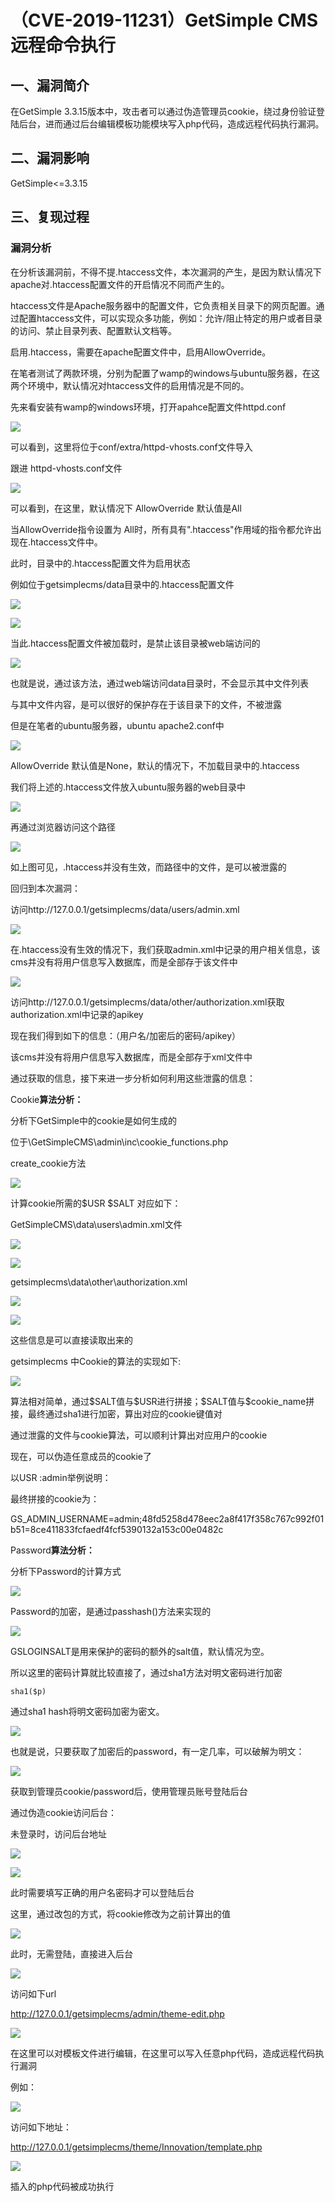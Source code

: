 （CVE-2019-11231）GetSimple CMS 远程命令执行
============================================

一、漏洞简介
------------

在GetSimple
3.3.15版本中，攻击者可以通过伪造管理员cookie，绕过身份验证登陆后台，进而通过后台编辑模板功能模块写入php代码，造成远程代码执行漏洞。

二、漏洞影响
------------

GetSimple\<=3.3.15

三、复现过程
------------

### 漏洞分析

在分析该漏洞前，不得不提.htaccess文件，本次漏洞的产生，是因为默认情况下apache对.htaccess配置文件的开启情况不同而产生的。

htaccess文件是Apache服务器中的配置文件，它负责相关目录下的网页配置。通过配置htaccess文件，可以实现众多功能，例如：允许/阻止特定的用户或者目录的访问、禁止目录列表、配置默认文档等。

启用.htaccess，需要在apache配置文件中，启用AllowOverride。

在笔者测试了两款环境，分别为配置了wamp的windows与ubuntu服务器，在这两个环境中，默认情况对htaccess文件的启用情况是不同的。

先来看安装有wamp的windows环境，打开apahce配置文件httpd.conf

![](resource/(CVE-2019-11231)GetSimpleCMS远程命令执行/media/rId25.png)

可以看到，这里将位于conf/extra/httpd-vhosts.conf文件导入

跟进 httpd-vhosts.conf文件

![](resource/(CVE-2019-11231)GetSimpleCMS远程命令执行/media/rId26.png)

可以看到，在这里，默认情况下 AllowOverride 默认值是All

当AllowOverride指令设置为
All时，所有具有".htaccess"作用域的指令都允许出现在.htaccess文件中。

此时，目录中的.htaccess配置文件为启用状态

例如位于getsimplecms/data目录中的.htaccess配置文件

![](resource/(CVE-2019-11231)GetSimpleCMS远程命令执行/media/rId27.png)

![](resource/(CVE-2019-11231)GetSimpleCMS远程命令执行/media/rId28.png)

当此.htaccess配置文件被加载时，是禁止该目录被web端访问的

![](resource/(CVE-2019-11231)GetSimpleCMS远程命令执行/media/rId29.png)

也就是说，通过该方法，通过web端访问data目录时，不会显示其中文件列表

与其中文件内容，是可以很好的保护存在于该目录下的文件，不被泄露

但是在笔者的ubuntu服务器，ubuntu apache2.conf中

![](resource/(CVE-2019-11231)GetSimpleCMS远程命令执行/media/rId30.png)

AllowOverride 默认值是None，默认的情况下，不加载目录中的.htaccess

我们将上述的.htaccess文件放入ubuntu服务器的web目录中

![](resource/(CVE-2019-11231)GetSimpleCMS远程命令执行/media/rId31.png)

再通过浏览器访问这个路径

![](resource/(CVE-2019-11231)GetSimpleCMS远程命令执行/media/rId32.png)

如上图可见，.htaccess并没有生效，而路径中的文件，是可以被泄露的

回归到本次漏洞：

访问http://127.0.0.1/getsimplecms/data/users/admin.xml

![](resource/(CVE-2019-11231)GetSimpleCMS远程命令执行/media/rId33.png)

在.htaccess没有生效的情况下，我们获取admin.xml中记录的用户相关信息，该cms并没有将用户信息写入数据库，而是全部存于该文件中

![](resource/(CVE-2019-11231)GetSimpleCMS远程命令执行/media/rId34.png)

访问http://127.0.0.1/getsimplecms/data/other/authorization.xml获取authorization.xml中记录的apikey

现在我们得到如下的信息：（用户名/加密后的密码/apikey）

该cms并没有将用户信息写入数据库，而是全部存于xml文件中

通过获取的信息，接下来进一步分析如何利用这些泄露的信息：

Cookie**算法分析：**

分析下GetSimple中的cookie是如何生成的

位于\\GetSimpleCMS\\admin\\inc\\cookie\_functions.php

create\_cookie方法

![](resource/(CVE-2019-11231)GetSimpleCMS远程命令执行/media/rId35.png)

计算cookie所需的\$USR \$SALT 对应如下：

GetSimpleCMS\\data\\users\\admin.xml文件

![](resource/(CVE-2019-11231)GetSimpleCMS远程命令执行/media/rId36.png)

![](resource/(CVE-2019-11231)GetSimpleCMS远程命令执行/media/rId37.png)

getsimplecms\\data\\other\\authorization.xml

![](resource/(CVE-2019-11231)GetSimpleCMS远程命令执行/media/rId38.png)

![](resource/(CVE-2019-11231)GetSimpleCMS远程命令执行/media/rId39.png)

这些信息是可以直接读取出来的

getsimplecms 中Cookie的算法的实现如下:

![](resource/(CVE-2019-11231)GetSimpleCMS远程命令执行/media/rId40.png)

算法相对简单，通过\$SALT值与\$USR进行拼接；\$SALT值与\$cookie\_name拼接，最终通过sha1进行加密，算出对应的cookie键值对

通过泄露的文件与cookie算法，可以顺利计算出对应用户的cookie

现在，可以伪造任意成员的cookie了

以USR :admin举例说明：

最终拼接的cookie为：

GS\_ADMIN\_USERNAME=admin;48fd5258d478eec2a8f417f358c767c992f01b51=8ce411833fcfaedf4fcf5390132a153c00e0482c

Password**算法分析：**

分析下Password的计算方式

![](resource/(CVE-2019-11231)GetSimpleCMS远程命令执行/media/rId41.png)

Password的加密，是通过passhash()方法来实现的

![](resource/(CVE-2019-11231)GetSimpleCMS远程命令执行/media/rId42.png)

GSLOGINSALT是用来保护的密码的额外的salt值，默认情况为空。

所以这里的密码计算就比较直接了，通过sha1方法对明文密码进行加密

    sha1($p)

通过sha1 hash将明文密码加密为密文。

![](resource/(CVE-2019-11231)GetSimpleCMS远程命令执行/media/rId43.png)

也就是说，只要获取了加密后的password，有一定几率，可以破解为明文：

![](resource/(CVE-2019-11231)GetSimpleCMS远程命令执行/media/rId44.png)

获取到管理员cookie/password后，使用管理员账号登陆后台

通过伪造cookie访问后台：

未登录时，访问后台地址

![](resource/(CVE-2019-11231)GetSimpleCMS远程命令执行/media/rId45.png)

![](resource/(CVE-2019-11231)GetSimpleCMS远程命令执行/media/rId46.png)

此时需要填写正确的用户名密码才可以登陆后台

这里，通过改包的方式，将cookie修改为之前计算出的值

![](resource/(CVE-2019-11231)GetSimpleCMS远程命令执行/media/rId47.png)

此时，无需登陆，直接进入后台

![](resource/(CVE-2019-11231)GetSimpleCMS远程命令执行/media/rId48.png)

访问如下url

http://127.0.0.1/getsimplecms/admin/theme-edit.php

![](resource/(CVE-2019-11231)GetSimpleCMS远程命令执行/media/rId49.png)

在这里可以对模板文件进行编辑，在这里可以写入任意php代码，造成远程代码执行漏洞

例如：

![](resource/(CVE-2019-11231)GetSimpleCMS远程命令执行/media/rId50.png)

访问如下地址：

http://127.0.0.1/getsimplecms/theme/Innovation/template.php

![](resource/(CVE-2019-11231)GetSimpleCMS远程命令执行/media/rId51.png)

插入的php代码被成功执行
